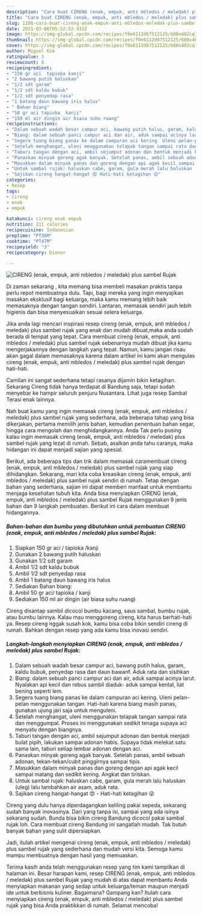 ```yaml
---
description: "Cara buat CIRENG (enak, empuk, anti mbledos / meledak) plus sambel Rujak yang nikmat dan Mudah Dibuat"
title: "Cara buat CIRENG (enak, empuk, anti mbledos / meledak) plus sambel Rujak yang nikmat dan Mudah Dibuat"
slug: 1106-cara-buat-cireng-enak-empuk-anti-mbledos-meledak-plus-sambel-rujak-yang-nikmat-dan-mudah-dibuat
date: 2021-03-06T05:52:52.931Z
image: https://img-global.cpcdn.com/recipes/f0e6112d67512125/680x482cq70/cireng-enak-empuk-anti-mbledos-meledak-plus-sambel-rujak-foto-resep-utama.jpg
thumbnail: https://img-global.cpcdn.com/recipes/f0e6112d67512125/680x482cq70/cireng-enak-empuk-anti-mbledos-meledak-plus-sambel-rujak-foto-resep-utama.jpg
cover: https://img-global.cpcdn.com/recipes/f0e6112d67512125/680x482cq70/cireng-enak-empuk-anti-mbledos-meledak-plus-sambel-rujak-foto-resep-utama.jpg
author: Miguel Kim
ratingvalue: 3
reviewcount: 8
recipeingredient:
- "150 gr aci  tapioka kanji"
- "2 bawang putih haluskan"
- "1/2 sdt garam"
- "1/2 sdt kaldu bubuk"
- "1/2 sdt penyedap rasa"
- "1 batang daun bawang iris halus"
- " Bahan biang"
- "50 gr aci tapioka  kanji"
- "150 ml air dingin air biasa suhu ruang"
recipeinstructions:
- "Dalam sebuah wadah besar campur aci, bawang putih halus, garam, kaldu bubuk, penyedap rasa dan daun bawanf. Aduk rata dan sisihkan"
- "Biang: dalam sebuah panci campur aci dan air, aduk sampai acinya larut. Nyalakan api kecil dan rebus sambil diaduk- aduk sampai kental, liat bening seperti lem."
- "Segera tuang biang panas ke dalam campuran aci kering. Uleni pelan-pelan menggunakan tangan. Hati-hati karena biang masih panas, gunakan ujung jari saja untuk menguleni."
- "Setelah menghangat, uleni menggunakan telapak tangan sampai rata dan menggumpal. Proses ini menggunakan sedikit tenaga supaya aci menyatu dengan biangnya."
- "Taburi tangan dengan aci, ambil sejumput adonan dan bentuk menjadi bulat pipih, lakukan sampai adonan habis. Supaya tidak melekat satu sama lain, taburi setiap lembar adonan dengan aci."
- "Panaskan minyak goreng agak banyak. Setelah panas, ambil sebuah adonan, tekan-tekan/cubit pinggirnya sampai tipis."
- "Masukkan dalam minyak panas dan goreng dengan api agak kecil sampai matang dan sedikit kering. Angkat dan tiriskan."
- "Untuk sambal rujak: haluskan cabe, garam, gula merah lalu haluskan (uleg) lalu tambahkan air asam, aduk rata."
- "Sajikan cireng hangat-hangat 😍 Hati-hati ketagihan 😜"
categories:
- Resep
tags:
- cireng
- enak
- empuk

katakunci: cireng enak empuk 
nutrition: 211 calories
recipecuisine: Indonesian
preptime: "PT36M"
cooktime: "PT47M"
recipeyield: "3"
recipecategory: Dinner

---
```



![CIRENG (enak, empuk, anti mbledos / meledak) plus sambel Rujak](https://img-global.cpcdn.com/recipes/f0e6112d67512125/680x482cq70/cireng-enak-empuk-anti-mbledos-meledak-plus-sambel-rujak-foto-resep-utama.jpg)

Di zaman  sekarang , kita memang bisa membeli masakan praktis tanpa perlu repot membuatnya dulu. Tapi, bagi mereka yang ingin menyajikan masakan eksklusif bagi keluarga, maka kamu memang lebih baik memasaknya dengan tangan sendiri. Lantaran, memasak sendiri jauh lebih higienis dan bisa menyesuaikan sesuai selera keluarga.

Jika anda lagi mencari inspirasi resep cireng (enak, empuk, anti mbledos / meledak) plus sambel rujak yang enak dan mudah dibuat,maka anda sudah berada di tempat yang tepat. Cara membuat cireng (enak, empuk, anti mbledos / meledak) plus sambel rujak  sebenarnya mudah dibuat jika kamu mengerjakannya dengan langkah yang tepat. Namun, kamu jangan risau akan gagal dalam memasaknya 
karena dalam artikel ini kami akan mengulas cireng (enak, empuk, anti mbledos / meledak) plus sambel rujak dengan hati-hati.  

Camilan ini sangat sederhana tetapi rasanya dijamin bikin ketagihan. Sekarang Cireng tidak hanya terdapat di Bandung saja, tetapi sudah menyebar ke hampir seluruh penjuru Nusantara. Lihat juga resep Sambal Terasi enak lainnya.

Nah buat kamu yang ingin memasak cireng (enak, empuk, anti mbledos / meledak) plus sambel rujak yang sederhana, ada beberapa tahap yang bisa dikerjakan, pertama memilih jenis bahan, kemudian penentuan bahan segar, hingga cara mengolah dan menghidangkannya. Anda Tak perlu pusing kalau ingin memasak cireng (enak, empuk, anti mbledos / meledak) plus sambel rujak yang lezat di rumah. Sebab, asalkan anda  tahu caranya, maka hidangan ini dapat menjadi sajian yang spesial.

Berikut, ada beberapa tips dan trik dalam memasak caramembuat cireng (enak, empuk, anti mbledos / meledak) plus sambel rujak yang siap dihidangkan. Sekarang, mari kita coba kreasikan cireng (enak, empuk, anti mbledos / meledak) plus sambel rujak sendiri di rumah. Tetap dengan bahan yang sederhana, sajian ini dapat memberi manfaat untuk membantu menjaga kesehatan tubuh kita. Anda bisa menyiapkan CIRENG (enak, empuk, anti mbledos / meledak) plus sambel Rujak menggunakan 9 jenis bahan dan 9 langkah pembuatan. Berikut ini cara dalam membuat hidangannya.

<!--inarticleads1-->

##### Bahan-bahan dan bumbu yang dibutuhkan untuk pembuatan CIRENG (enak, empuk, anti mbledos / meledak) plus sambel Rujak:

1. Siapkan 150 gr aci / tapioka /kanji
1. Gunakan 2 bawang putih haluskan
1. Gunakan 1/2 sdt garam
1. Ambil 1/2 sdt kaldu bubuk
1. Ambil 1/2 sdt penyedap rasa
1. Ambil 1 batang daun bawang iris halus
1. Sediakan  Bahan biang:
1. Ambil 50 gr aci/ tapioka / kanji
1. Sediakan 150 ml air dingin (air biasa suhu ruang)


Cireng disantap sambil dicocol bumbu kacang, saus sambal, bumbu rujak, atau bumbu lainnya. Kalau mau menggoreng cireng, kita harus berhati-hati ya. Resep cireng nggak susah kok, kamu bisa coba bikin sendiri cireng di rumah. Bahkan dengan resep yang ada kamu bisa inovasi sendiri. 

<!--inarticleads2-->

##### Langkah-langkah menyiapkan CIRENG (enak, empuk, anti mbledos / meledak) plus sambel Rujak:

1. Dalam sebuah wadah besar campur aci, bawang putih halus, garam, kaldu bubuk, penyedap rasa dan daun bawanf. Aduk rata dan sisihkan
1. Biang: dalam sebuah panci campur aci dan air, aduk sampai acinya larut. Nyalakan api kecil dan rebus sambil diaduk- aduk sampai kental, liat bening seperti lem.
1. Segera tuang biang panas ke dalam campuran aci kering. Uleni pelan-pelan menggunakan tangan. Hati-hati karena biang masih panas, gunakan ujung jari saja untuk menguleni.
1. Setelah menghangat, uleni menggunakan telapak tangan sampai rata dan menggumpal. Proses ini menggunakan sedikit tenaga supaya aci menyatu dengan biangnya.
1. Taburi tangan dengan aci, ambil sejumput adonan dan bentuk menjadi bulat pipih, lakukan sampai adonan habis. Supaya tidak melekat satu sama lain, taburi setiap lembar adonan dengan aci.
1. Panaskan minyak goreng agak banyak. Setelah panas, ambil sebuah adonan, tekan-tekan/cubit pinggirnya sampai tipis.
1. Masukkan dalam minyak panas dan goreng dengan api agak kecil sampai matang dan sedikit kering. Angkat dan tiriskan.
1. Untuk sambal rujak: haluskan cabe, garam, gula merah lalu haluskan (uleg) lalu tambahkan air asam, aduk rata.
1. Sajikan cireng hangat-hangat 😍 - Hati-hati ketagihan 😜


Cireng yang dulu hanya diperdagangkan keliling pakai sepeda, sekarang sudah banyak inovasinya. Dari yang tanpa isi, sampai yang ada isinya sekarang sudah. Bunda bisa bikin cireng Bandung dicocol pakai sambal rujak loh. Cara membuat cireng Bandung ini sangatlah mudah. Tak butuh banyak bahan yang sulit dipersiapkan. 

Jadi, itulah artikel mengenai  cireng (enak, empuk, anti mbledos / meledak) plus sambel rujak  yang sederhana dan mudah versi kita. Semoga kamu mampu membuatnya dengan hasil yang memuaskan. 

Terima kasih anda telah menggunakan resep yang tim kami tampilkan di halaman ini. Besar harapan kami, resep  CIRENG (enak, empuk, anti mbledos / meledak) plus sambel Rujak yang mudah di atas dapat membantu Anda menyiapkan makanan yang sedap untuk keluarga/teman maupun menjadi ide untuk berbisnis kuliner. Bagaimana? Gampang kan? Itulah cara menyiapkan cireng (enak, empuk, anti mbledos / meledak) plus sambel rujak yang bisa Anda praktikkan di rumah. Selamat mencoba!

